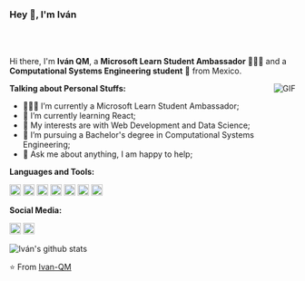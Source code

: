 ### Hey 👋, I'm Iván

<br />
<br />

Hi there, I'm **Iván QM**, a **Microsoft Learn Student Ambassador** 👨🏽‍💻 and a **Computational Systems Engineering student** 🚀 from Mexico.

  <img align="right" alt="GIF" src="https://i.pinimg.com/originals/e4/26/70/e426702edf874b181aced1e2fa5c6cde.gif" />

**Talking about Personal Stuffs:**

- 👨🏽‍💻 I’m currently a Microsoft Learn Student Ambassador;
- 🌱 I’m currently learning React; 
- 🤔 My interests are with Web Development and Data Science;
- 💼 I’m pursuing a Bachelor's degree in Computational Systems Engineering;
- 💬 Ask me about anything, I am happy to help;


**Languages and Tools:**  

<code><img height="20" src="https://cdn.svgporn.com/logos/javascript.svg"></code>
<code><img height="20" src="https://cdn.svgporn.com/logos/react.svg"></code>
<code><img height="20" src="https://cdn.svgporn.com/logos/nodejs-icon.svg"></code>
<code><img height="20" src="https://cdn.svgporn.com/logos/mongodb.svg"></code>
<code><img height="20" src="https://cdn.svgporn.com/logos/github-icon.svg"></code>
<code><img height="20" src="https://cdn.svgporn.com/logos/git-icon.svg"></code>
<code><img height="20" src="https://cdn.svgporn.com/logos/python.svg"></code>


**Social Media:**  

<code><a href="https://twitter.com/ivanqm_"><img height="20" src="https://cdn.svgporn.com/logos/twitter.svg"></a></code>
<code><a href="https://medium.com/@ivanqm"><img height="20" src="https://cdn.svgporn.com/logos/medium.svg"></a></code>

![Iván's github stats](https://github-readme-stats.vercel.app/api?username=ivan-qm&show_icons=true&hide_border=true)

⭐️ From [Ivan-QM](https://github.com/Ivan-QM)
